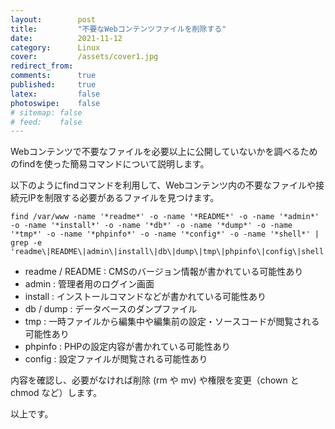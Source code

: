```yaml
---
layout:        post
title:         "不要なWebコンテンツファイルを削除する"
date:          2021-11-12
category:      Linux
cover:         /assets/cover1.jpg
redirect_from:
comments:      true
published:     true
latex:         false
photoswipe:    false
# sitemap: false
# feed:    false
---
```


Webコンテンツで不要なファイルを必要以上に公開していないかを調べるためのfindを使った簡易コマンドについて説明します。

以下のようにfindコマンドを利用して、Webコンテンツ内の不要なファイルや接続元IPを制限する必要があるファイルを見つけます。
```
find /var/www -name '*readme*' -o -name '*README*' -o -name '*admin*' -o -name '*install*' -o -name '*db*' -o -name '*dump*' -o -name '*tmp*' -o -name '*phpinfo*' -o -name '*config*' -o -name '*shell*' | grep -e 'readme\|README\|admin\|install\|db\|dump\|tmp\|phpinfo\|config\|shell'
```
- readme / README : CMSのバージョン情報が書かれている可能性あり
- admin : 管理者用のログイン画面
- install : インストールコマンドなどが書かれている可能性あり
- db / dump : データベースのダンプファイル
- tmp : 一時ファイルから編集中や編集前の設定・ソースコードが閲覧される可能性あり
- phpinfo : PHPの設定内容が書かれている可能性あり
- config : 設定ファイルが閲覧される可能性あり

内容を確認し、必要がなければ削除 (rm や mv) や権限を変更（chown と chmod など）します。

以上です。
